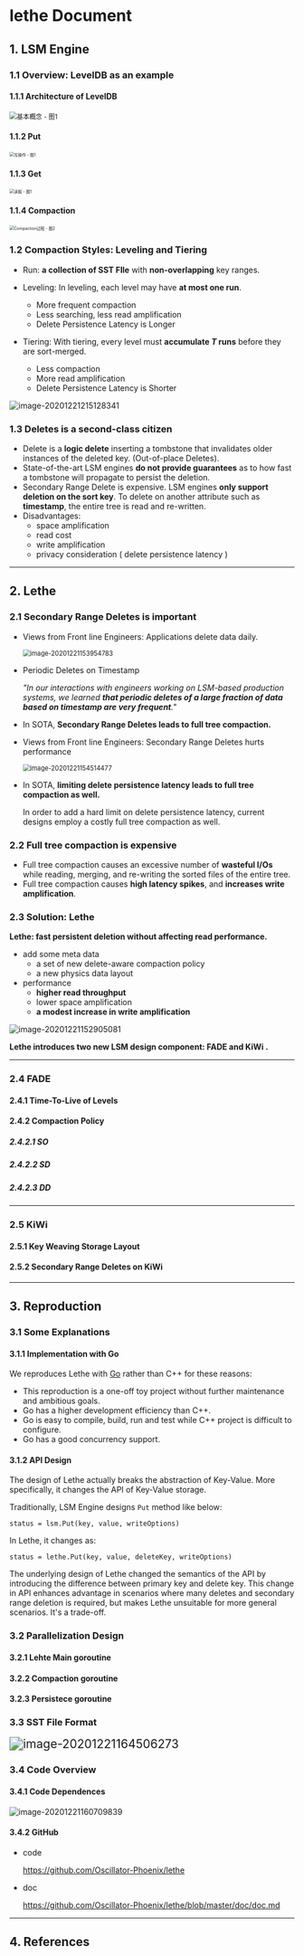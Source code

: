 # lethe Document

## 1. LSM Engine

### 1.1 Overview: LevelDB as an example

#### 1.1.1 Architecture of LevelDB

<img src="doc.assets/79c5c3bb373895cccc8eb4dffdcb3449.jpeg" alt="基本概念 - 图1" style="zoom:80%;" />

#### 1.1.2 Put

<img src="doc.assets/18943ee6708caacde8e9392d9a434c53.jpeg" alt="写操作 - 图1" style="zoom: 50%;" />

#### 1.1.3 Get

<img src="doc.assets/07e6e44255688409a619897730a71c91.jpeg" alt="读取 - 图1" style="zoom: 50%;" />



#### 1.1.4 Compaction

<img src="https://static.sitestack.cn/projects/Leveldb-handbook/5a077de8eb24203bb539625bc3bd9fa7.jpeg" alt="Compaction过程 - 图2" style="zoom: 50%;" />





### 1.2 Compaction Styles:  Leveling and Tiering

- Run: **a collection of SST FIle** with **non-overlapping** key ranges.

- Leveling: In leveling, each level may have **at most one run**.
  - More frequent  compaction
  - Less searching, less read amplification
  - Delete Persistence Latency is Longer 

- Tiering: With tiering, every level must **accumulate $T$ runs** before they are sort-merged.  
  - Less compaction
  - More read amplification
  - Delete Persistence Latency is Shorter

![image-20201221215128341](doc.assets/image-20201221215128341.png)



### 1.3 Deletes is a second-class citizen  

- Delete is a **logic delete** inserting a tombstone that invalidates older instances of the deleted key.   (Out-of-place Deletes).
- State-of-the-art LSM engines **do not provide guarantees** as to how fast a tombstone will propagate to persist the deletion.   
- Secondary Range Delete is expensive. LSM engines **only support deletion on the sort key**. To delete on another attribute such as **timestamp**, the entire tree is read and re-written.  
- Disadvantages:
  - space amplification
  - read cost
  - write amplification
  - privacy consideration ( delete persistence latency )



---------

## 2. Lethe

### 2.1 Secondary Range Deletes is important

- Views from Front line Engineers: Applications delete data daily.

  <img src="doc.assets/image-20201221153954783.png" alt="image-20201221153954783" style="zoom:80%;" />



- Periodic Deletes on Timestamp

  *"In our interactions with engineers working on LSM-based production systems, we learned **that periodic deletes of a large fraction of data based on timestamp are very frequent**."*

  

- In SOTA, **Secondary Range Deletes leads to full tree compaction.**

  

- Views from Front line Engineers: Secondary Range Deletes hurts performance

  <img src="doc.assets/image-20201221154514477.png" alt="image-20201221154514477" style="zoom:80%;" />



- In SOTA, **limiting delete persistence latency leads to full tree compaction as well.**

  In order to add a hard limit on delete persistence latency, current designs employ a costly full tree compaction as well.  



### 2.2 Full tree compaction is expensive

- Full tree compaction causes an excessive number of **wasteful I/Os** while reading, merging, and re-writing the sorted files of the entire tree. 
- Full tree compaction causes **high latency spikes**, and **increases write amplification**.



### 2.3 Solution: Lethe

**Lethe: fast persistent deletion without affecting read performance.**

- add some meta data
  - a set of new delete-aware compaction policy
  - a new physics data layout
- performance
  - **higher read throughput**
  - lower space amplification
  - **a modest increase in write amplification**

![image-20201221152905081](doc.assets/image-20201221152905081.png)



**Lethe introduces two new LSM design component: FADE and KiWi .**



-------

### 2.4 FADE

#### 2.4.1 Time-To-Live of Levels



#### 2.4.2 Compaction Policy

##### 2.4.2.1 SO



##### 2.4.2.2 SD



##### 2.4.2.3 DD





-------------

### 2.5 KiWi

#### 2.5.1 Key Weaving Storage Layout  



#### 2.5.2 Secondary Range Deletes  on KiWi





------

## 3. Reproduction

### 3.1 Some Explanations

#### 3.1.1  Implementation with Go

We reproduces Lethe with [Go](https://golang.google.cn/) rather than C++ for these reasons:

- This reproduction is a one-off  toy project without further maintenance and ambitious goals.
- Go has a higher development efficiency than C++.
- Go is easy to compile, build, run and test while C++ project is difficult to configure.
- Go has a good concurrency support.



#### 3.1.2 API Design

The design of Lethe actually breaks the abstraction of Key-Value. More specifically, it changes the API of Key-Value storage.

Traditionally, LSM Engine designs `Put` method like below: 

```
status = lsm.Put(key, value, writeOptions)
```

In Lethe, it changes as: 

```
status = lethe.Put(key, value, deleteKey, writeOptions)
```

The underlying design of Lethe changed the semantics of the API by introducing the difference between primary key and delete key. This change in API enhances  advantage in scenarios where many deletes and secondary range deletion is required, but makes Lethe unsuitable for more general scenarios.  It's a trade-off. 





### 3.2 Parallelization Design

#### 3.2.1 Lehte Main goroutine



#### 3.2.2 Compaction goroutine



#### 3.2.3 Persistece goroutine





### 3.3 SST File Format

 <img src="doc.assets/image-20201221164506273.png" alt="image-20201221164506273" style="zoom:150%;" />



### 3.4 Code Overview

#### 3.4.1 Code Dependences

![image-20201221160709839](doc.assets/image-20201221160709839.png)

#### 3.4.2 GitHub

- code

  https://github.com/Oscillator-Phoenix/lethe

- doc

  https://github.com/Oscillator-Phoenix/lethe/blob/master/doc/doc.md



---

## 4. References
